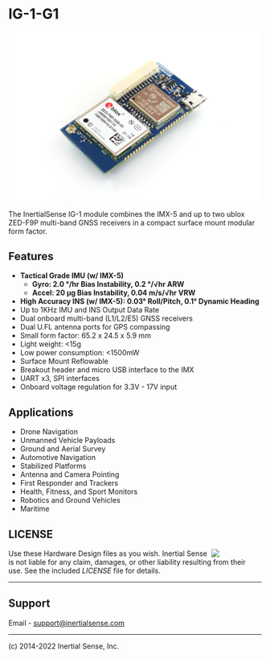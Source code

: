 # IG-1-G1

![IG-1](Images/ig-1.1-g1.png)

The InertialSense IG-1 module combines the IMX-5 and up to two ublox ZED-F9P multi-band GNSS receivers in a compact surface mount modular form factor. 

## Features

- **Tactical Grade IMU (w/ IMX-5)**
  - **Gyro: 2.0 °/hr Bias Instability, 0.2 °/√hr ARW**
  - **Accel: 20 μg Bias Instability, 0.04 m/s/√hr VRW**
- **High Accuracy INS (w/ IMX-5):  0.03° Roll/Pitch, 0.1° Dynamic Heading**
- Up to 1KHz IMU and INS Output Data Rate
- Dual onboard multi-band (L1/L2/E5) GNSS receivers
- Dual U.FL antenna ports for GPS compassing
- Small form factor:  65.2 x 24.5 x 5.9 mm
- Light weight:  <15g
- Low power consumption:  <1500mW
- Surface Mount Reflowable
- Breakout header and micro USB interface to the IMX
- UART x3, SPI interfaces
- Onboard voltage regulation for 3.3V - 17V input

## Applications

- Drone Navigation
- Unmanned Vehicle Payloads
- Ground and Aerial Survey
- Automotive Navigation
- Stabilized Platforms
- Antenna and Camera Pointing
- First Responder and Trackers
- Health, Fitness, and Sport Monitors
- Robotics and Ground Vehicles
- Maritime


## LICENSE

<img src="https://www.oshwa.org/wp-content/uploads/2014/03/oshw-logo.svg" width="100" align="right" />

Use these Hardware Design files as you wish.  Inertial Sense is not liable for any claim, damages, or other liability resulting from their use.  See the included *LICENSE* file for details.

------

## Support

Email - support@inertialsense.com

------

(c) 2014-2022 Inertial Sense, Inc.
